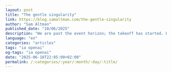 ```yaml
---
layout: post
title: "The gentle singularity"
link: https://blog.samaltman.com/the-gentle-singularity
author: "Sam Altman"
published_date: "10/06/2025"
description: "We are past the event horizon; the takeoff has started. Humanity is close to building digital superintelligence, and at least so far it’s much less weird than it seems like it should be."
language: "en"
categories: "articles"
tags: "ia openai"
og-tags: "ia openai"
date: "2025-06-18T22:05:00+02:00"
permalink: /:categories/:year/:month/:day/:title/
---
```

